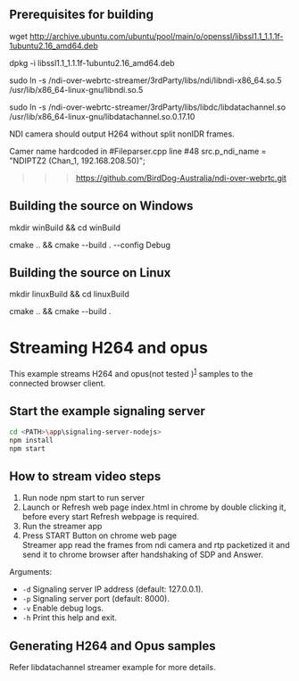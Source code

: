 ## Prerequisites for building

  wget http://archive.ubuntu.com/ubuntu/pool/main/o/openssl/libssl1.1_1.1.1f-1ubuntu2.16_amd64.deb
  
  dpkg -i libssl1.1_1.1.1f-1ubuntu2.16_amd64.deb
  
  sudo ln -s <PATH>/ndi-over-webrtc-streamer/3rdParty/libs/ndi/libndi-x86_64.so.5 /usr/lib/x86_64-linux-gnu/libndi.so.5
  
  sudo ln -s <PATH>/ndi-over-webrtc-streamer/3rdParty/libs/libdc/libdatachannel.so /usr/lib/x86_64-linux-gnu/libdatachannel.so.0.17.10
  
  NDI camera should output H264 without split nonIDR frames.

  Camer name hardcoded in #Fileparser.cpp line #48 src.p_ndi_name = "NDIPTZ2 (Chan_1, 192.168.208.50)"; 
  
  >>>https://github.com/BirdDog-Australia/ndi-over-webrtc.git

## Building the source on Windows

  mkdir winBuild && cd winBuild
  
  cmake .. && cmake --build . --config Debug

## Building the source on Linux

  mkdir linuxBuild && cd linuxBuild
  
  cmake .. && cmake --build .

# Streaming H264 and opus
This example streams H264 and opus(not tested )<sup id="a1">[1](#f1)</sup> samples to the connected browser client.

## Start the example signaling server

```sh
cd <PATH>\app\signaling-server-nodejs>
npm install
npm start
```

## How to stream video steps
  1. Run node npm start to run server
  2. Launch or Refresh web page index.html in chrome by double clicking it, before every start Refresh webpage is required.
  3. Run the streamer app
  4. Press START Button on chrome web page  
Streamer app read the frames from ndi camera and rtp packetized it and send it to chrome browser after handshaking of SDP and Answer.

Arguments:
- `-d` Signaling server IP address (default: 127.0.0.1).
- `-p` Signaling server port (default: 8000).
- `-v` Enable debug logs.
- `-h` Print this help and exit.


## Generating H264 and Opus samples
Refer libdatachannel streamer example for more details.

